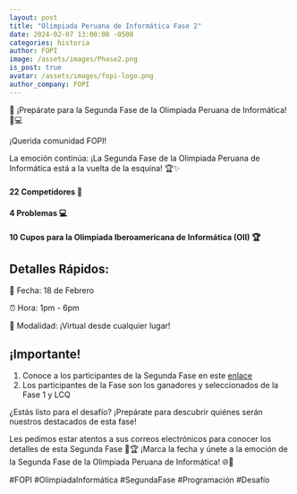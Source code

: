 ```yaml
---
layout: post
title: "Olimpiada Peruana de Informática Fase 2"
date: 2024-02-07 13:00:00 -0500
categories: historia
author: FOPI
image: /assets/images/Phase2.png
is_post: true
avatar: /assets/images/fopi-logo.png
author_company: FOPI
---
```


🌟 ¡Prepárate para la Segunda Fase de la Olimpiada Peruana de Informática! 🚀💻

¡Querida comunidad FOPI!

La emoción continúa: ¡La Segunda Fase de la Olimpiada Peruana de Informática está a la vuelta de la esquina! 🏆✨

#### 22 Competidores 🚀

#### 4 Problemas 💻

#### 10 Cupos para la Olimpiada Iberoamericana de Informática (OII) 🏆

## Detalles Rápidos:
📅 Fecha: 18 de Febrero

⏰ Hora: 1pm - 6pm

📍 Modalidad: ¡Virtual desde cualquier lugar!

## ¡Importante!
1. Conoce a los participantes de la Segunda Fase en este [enlace](https://docs.google.com/spreadsheets/d/1vmJwNgQqlHopZu1_-L5asRV0IUHjAgPqgLNaLekj_gE/edit?usp=sharing)
2. Los participantes de la Fase son los ganadores y seleccionados de la Fase 1 y LCQ

¿Estás listo para el desafío? ¡Prepárate para descubrir quiénes serán nuestros destacados de esta fase!

Les pedimos estar atentos a sus correos electrónicos para conocer los detalles de esta Segunda Fase 🚀🏆 ¡Marca la fecha y únete a la emoción de la Segunda Fase de la Olimpiada Peruana de Informática! 🌐🏅

#FOPI #OlimpiadaInformática #SegundaFase #Programación #Desafío